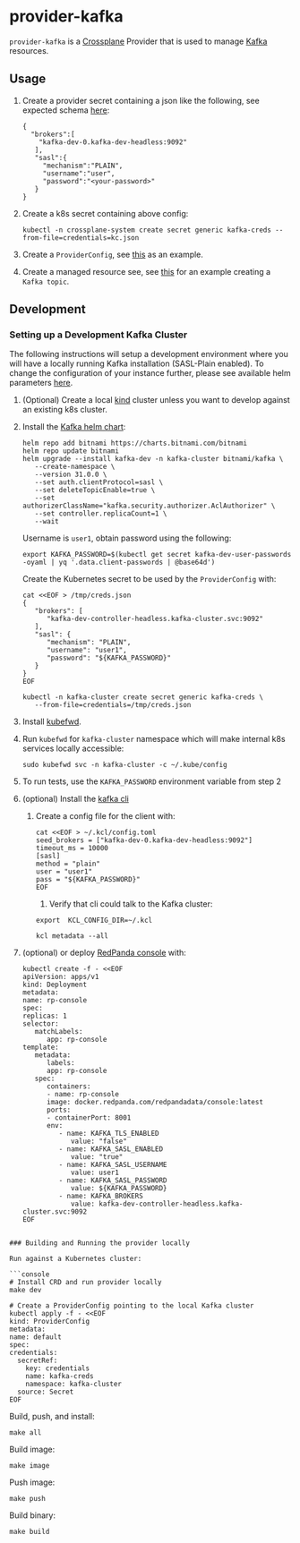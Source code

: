 # provider-kafka

`provider-kafka` is a [Crossplane](https://crossplane.io/) Provider that is used to
manage [Kafka](https://kafka.apache.org/) resources.

## Usage

1. Create a provider secret containing a json like the following, see expected
   schema [here](internal/clients/kafka/config.go):

    ```
    {
      "brokers":[
        "kafka-dev-0.kafka-dev-headless:9092"
       ],
       "sasl":{
         "mechanism":"PLAIN",
         "username":"user",
         "password":"<your-password>"
       }
    }
    ```

2. Create a k8s secret containing above config:

    ```
    kubectl -n crossplane-system create secret generic kafka-creds --from-file=credentials=kc.json
    ```
3. Create a `ProviderConfig`, see [this](examples/provider/config.yaml) as an example.


4. Create a managed resource see, see [this](examples/topic/topic.yaml) for an example creating a `Kafka topic`.

## Development

### Setting up a Development Kafka Cluster

The following instructions will setup a development environment where you will have a locally running Kafka
installation (SASL-Plain enabled). To change the configuration of your instance further, please see available helm
parameters [here](https://github.com/bitnami/charts/tree/master/bitnami/kafka/#installing-the-chart).

1. (Optional) Create a local [kind](https://kind.sigs.k8s.io/) cluster unless you want to develop against an existing
   k8s cluster.

2. Install the [Kafka helm chart](https://bitnami.com/stack/kafka/helm):

   ```shell
   helm repo add bitnami https://charts.bitnami.com/bitnami
   helm repo update bitnami
   helm upgrade --install kafka-dev -n kafka-cluster bitnami/kafka \
      --create-namespace \
      --version 31.0.0 \
      --set auth.clientProtocol=sasl \
      --set deleteTopicEnable=true \
      --set authorizerClassName="kafka.security.authorizer.AclAuthorizer" \
      --set controller.replicaCount=1 \
      --wait
   ```

   Username is `user1`, obtain password using the following:

   ```shell
   export KAFKA_PASSWORD=$(kubectl get secret kafka-dev-user-passwords -oyaml | yq '.data.client-passwords | @base64d')
   ```

   Create the Kubernetes secret to be used by the `ProviderConfig` with:
   
   ```shell
   cat <<EOF > /tmp/creds.json
   {
      "brokers": [
         "kafka-dev-controller-headless.kafka-cluster.svc:9092"
      ],
      "sasl": {
         "mechanism": "PLAIN",
         "username": "user1",
         "password": "${KAFKA_PASSWORD}"
      }
   }
   EOF

   kubectl -n kafka-cluster create secret generic kafka-creds \
      --from-file=credentials=/tmp/creds.json
   ```

3. Install [kubefwd](https://github.com/txn2/kubefwd#os).

4. Run `kubefwd` for `kafka-cluster` namespace which will make internal k8s services locally accessible:

   ```console
   sudo kubefwd svc -n kafka-cluster -c ~/.kube/config
   ```
5. To run tests, use the `KAFKA_PASSWORD` environment variable from step 2

6. (optional) Install the [kafka cli](https://github.com/twmb/kcl)
   1. Create a config file for the client with:

      ```shell
      cat <<EOF > ~/.kcl/config.toml
      seed_brokers = ["kafka-dev-0.kafka-dev-headless:9092"]
      timeout_ms = 10000
      [sasl]
      method = "plain"
      user = "user1"
      pass = "${KAFKA_PASSWORD}"
      EOF
      ```
      
       1. Verify that cli could talk to the Kafka cluster:
      
         ```shell
         export  KCL_CONFIG_DIR=~/.kcl
         
         kcl metadata --all
         ```

6. (optional) or deploy [RedPanda console](https://github.com/redpanda-data/console) with:

   ```shell
   kubectl create -f - <<EOF
   apiVersion: apps/v1
   kind: Deployment
   metadata:
   name: rp-console
   spec:
   replicas: 1
   selector:
      matchLabels:
         app: rp-console
   template:
      metadata:
         labels:
         app: rp-console
      spec:
         containers:
         - name: rp-console
         image: docker.redpanda.com/redpandadata/console:latest
         ports:
         - containerPort: 8001
         env:
            - name: KAFKA_TLS_ENABLED
               value: "false"
            - name: KAFKA_SASL_ENABLED
               value: "true"
            - name: KAFKA_SASL_USERNAME
               value: user1
            - name: KAFKA_SASL_PASSWORD
               value: ${KAFKA_PASSWORD}
            - name: KAFKA_BROKERS
               value: kafka-dev-controller-headless.kafka-cluster.svc:9092
   EOF
  ```

### Building and Running the provider locally

Run against a Kubernetes cluster:

```console
# Install CRD and run provider locally
make dev

# Create a ProviderConfig pointing to the local Kafka cluster
kubectl apply -f - <<EOF
kind: ProviderConfig
metadata:
  name: default
spec:
  credentials:
    secretRef:
      key: credentials
      name: kafka-creds
      namespace: kafka-cluster    
    source: Secret
EOF
```

Build, push, and install:

```console
make all
```

Build image:

```console
make image
```

Push image:

```console
make push
```

Build binary:

```console
make build
```
